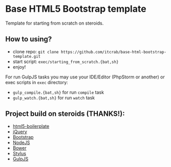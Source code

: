 # Base HTML5 Bootstrap template

Template for starting from scratch on steroids.

## How to using?
* clone repo: `git clone https://github.com/itcrab/base-html-bootstrap-template.git`
* start script: `exec/starting_from_scratch.{bat,sh}`
* enjoy!

For run GulpJS tasks you may use your IDE/Editor (PhpStorm or another) or exec scripts in `exec` directory:
* `gulp_compile.{bat,sh}` for run `compile` task
* `gulp_watch.{bat,sh}` for run `watch` task

## Project build on steroids (THANKS!):
* [html5-boilerplate](https://github.com/h5bp/html5-boilerplate)
* [jQuery](http://jquery.com)
* [Bootstrap](http://getbootstrap.com)
* [NodeJS](http://nodejs.org)
* [Bower](http://bower.io)
* [Stylus](http://learnboost.github.io/stylus/)
* [GulpJS](http://gulpjs.com)
